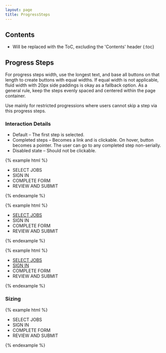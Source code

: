 ```yaml
---
layout: page
title: ProgressSteps
---
```


## Contents

* Will be replaced with the ToC, excluding the 'Contents' header
{:toc}


## Progress Steps

For progress steps width, use the longest text, and base all buttons on that length to create buttons with equal widths. If equal width is not applicable, fluid width with 20px side paddings is okay as a fallback option. As a general rule, keep the steps evenly spaced and centered within the page container.

Use mainly for restricted progressions where users cannot skip a step via this progress steps.

### Interaction Details

- Default – The first step is selected.
- Completed steps – Becomes a link and is clickable. On hover, button becomes a pointer. The user can go to any completed step non-serially.
- Disabled state – Should not be clickable.

{% example html %}
<ul class='progress-steps'>
  <li class='past progress-steps__step'><span class='progress-steps__step-text'>SELECT JOBS</span></li>
  <li class='active progress-steps__step'><span class='progress-steps__step-text'>SIGN IN</span></li>
  <li class='next progress-steps__step'><span class='progress-steps__step-text'>COMPLETE FORM</span></li>
  <li class='next progress-steps__step'><span class='progress-steps__step-text'>REVIEW AND SUBMIT</span></li>
</ul>
{% endexample %}


{% example html %}
<ul class='progress-steps'>
  <li class='past progress-steps__step'>
    <span class='progress-steps__step-text'>
      <a href='#'>SELECT JOBS<i class='icon-check'></i></a>
    </span>
  </li>
  <li class='active progress-steps__step'><span class='progress-steps__step-text'>SIGN IN</span></li>
  <li class='next progress-steps__step'><span class='progress-steps__step-text'>COMPLETE FORM</span></li>
  <li class='next progress-steps__step'><span class='progress-steps__step-text'>REVIEW AND SUBMIT</span></li>
</ul>
{% endexample %}


{% example html %}
<ul class='progress-steps'>
  <li class='past progress-steps__step'>
    <span class='progress-steps__step-text'>
      <a href='#'>SELECT JOBS<i class='icon-check'></i></a>
    </span>
  </li>
  <li class='past progress-steps__step'>
    <span class='progress-steps__step-text'>
      <a href='#'>SIGN IN<i class='icon-check'></i></a>
    </span>
  </li>
  <li class='past progress-steps__step'><span class='progress-steps__step-text'>COMPLETE FORM</span></li>
  <li class='active progress-steps__step'><span class='progress-steps__step-text'>REVIEW AND SUBMIT</span></li>
</ul>
{% endexample %}

### Sizing

{% example html %}
<ul class='progress-steps progress-steps--sm'>
  <li class='past progress-steps__step'><span class='progress-steps__step-text'>SELECT JOBS</span></li>
  <li class='active progress-steps__step'><span class='progress-steps__step-text'>SIGN IN</span></li>
  <li class='next progress-steps__step'><span class='progress-steps__step-text'>COMPLETE FORM</span></li>
  <li class='next progress-steps__step'><span class='progress-steps__step-text'>REVIEW AND SUBMIT</span></li>
</ul>
{% endexample %}
